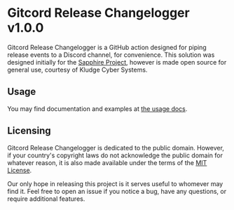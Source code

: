 # Gitcord Release Changelogger v1.0.0

Gitcord Release Changelogger is a GitHub action designed for piping release
events to a Discord channel, for convenience. This solution was designed
initially for the [Sapphire Project], however is made open source for general
use, courtesy of Kludge Cyber Systems.

[Sapphire Project]: https://github.com/sapphire-project

## Usage

You may find documentation and examples at [the usage docs].

[the usage docs]: USAGE.md

## Licensing

Gitcord Release Changelogger is dedicated to the public domain. However, if your
country's copyright laws do not acknowledge the public domain for whatever
reason, it is also made available under the terms of the [MIT License].

Our only hope in releasing this project is it serves useful to whomever may find
it. Feel free to open an issue if you notice a bug, have any questions, or
require additional features.

[MIT License]: LICENSE
